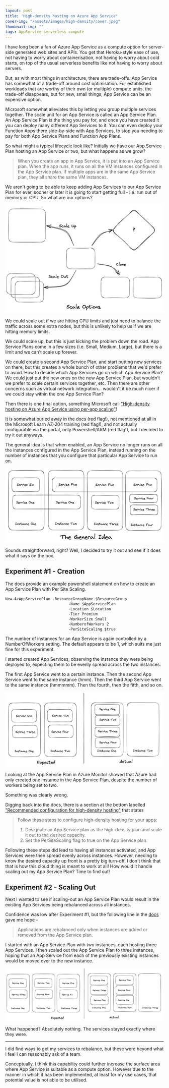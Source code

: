 ```yaml
---
layout: post
title: 'High-density hosting on Azure App Service'
cover-img: "/assets/images/high-density/cover.jpeg"
thumbnail-img: ""
tags: AppService serverless compute 
---
```


I have long been a fan of Azure App Service as a compute option for server-side generated web sites and APIs. You get that Heroku-style ease of use, not having to  worry about containerisation, not having to worry about cold starts, on top of the usual serverless benefits like not having to worry about servers.

But, as with most things in architecture, there are trade-offs. App Service has somewhat of a trade-off around cost optimisation. For established workloads that are worthy of their own (or multiple) compute units, the trade-off disappears, but for new, small things, App Service can be an expensive option.

Microsoft somewhat alleviates this by letting you group multiple services together. The scale unit for an App Service is called an App Service Plan. An App Service Plan is the thing you pay for, and once you have created it you can deploy many different App Services to it. You can even deploy your Function Apps there side-by-side with App Services, to stop you needing to pay for both App Service Plans and Function App Plans.

So what might a typical lifecycle look like? Initially we have our App Service Plan hosting an App Service or two, but what happens as we grow?

>When you create an app in App Service, it is put into an App Service plan. When the app runs, it runs on all the VM instances configured in the App Service plan. If multiple apps are in the same App Service plan, they all share the same VM instances.

We aren't going to be able to keep adding App Services to our App Service Plan for ever, sooner or later it is going to start getting full - i.e. run out of memory or CPU. So what are our options?

![Scale Options](/assets/images/high-density/scale_options.png)

We could scale out if we are hitting CPU limits and just need to balance the traffic across some extra nodes, but this is unlikely to help us if we are hitting memory limits.

We could scale up, but this is just kicking the problem down the road. App Service Plans come in a few sizes (i.e. Small, Medium, Large), but there is a limit and we can't scale up forever.

We could create a second App Service Plan, and start putting new services on there, but this creates a whole bunch of other problems that we'd prefer to avoid. How to decide which App Services go on which App Service Plan? We could just put the new ones on the new App Service Plan, but wouldn't we prefer to scale certain services together, etc. Then there are other concerns such as virtual network integration... wouldn't it be much nicer if we could stay within the one App Service Plan?

Then there is one final option, something Microsoft call ["High-density hosting on Azure App Service using per-app scaling"](https://learn.microsoft.com/en-us/azure/app-service/manage-scale-per-app)!

It is somewhat buried away in the docs (red flag!), not mentioned at all in the Microsoft Learn AZ-204 training (red flag!), and not actually configurable via the portal, only Powershell/ARM (red flag!), but I decided to try it out anyways.

The general idea is that when enabled, an App Service no longer runs on all the instances configured in the App Service Plan, instead running on the number of instances that you configure that particular App Service to run on. 

![The General Idea](/assets/images/high-density/general_idea.png)

Sounds straightforward, right? Well, I decided to try it out and see if it does what it says on the box.

## Experiment #1 - Creation

The docs provide an example powershell statement on how to create an App Service Plan with Per Site Scaling.

```
New-AzAppServicePlan -ResourceGroupName $ResourceGroup 
                            -Name $AppServicePlan
                            -Location $Location
                            -Tier Premium 
                            -WorkerSize Small
                            -NumberofWorkers 2 
                            -PerSiteScaling $true
```
            
The number of instances for an App Service is again controlled by a NumberOfWorkers setting. The default appears to be 1, which suits me just fine for this experiment.

I started created App Services, observing the instance they were being deployed to, expecting them to be evenly spread across the two instances.

The first App Service went to a certain instance. Then the second App Service went to the same instance (hmm). Then the third App Service went to the same instance (hmmmmm). Then the fourth, then the fifth, and so on. 

![Experiment 1 - Expects vs Actual](/assets/images/high-density/experiment1-creation.png)

Looking at the App Service Plan in Azure Monitor showed that Azure had only created one instance in the App Service Plan, despite the number of workers being set to two.

Something was clearly wrong.

Digging back into the docs, there is a section at the bottom labelled ["Recommended configuration for high-density hosting"](https://learn.microsoft.com/en-us/azure/app-service/manage-scale-per-app#recommended-configuration-for-high-density-hosting) that states

>Follow these steps to configure high-density hosting for your apps:
>
>1. Designate an App Service plan as the high-density plan and scale it out to the desired capacity.
>1. Set the PerSiteScaling flag to true on the App Service plan.

Following these steps did lead to having all instances activated, and App Services were then spread evenly across instances. However, needing to know the desired capacity up front is a pretty big turn-off, I don't think that that is how this cloud thing is meant to work at all! How would it handle scaling out my App Service Plan? Time to find out!

## Experiment #2 - Scaling Out

 Next I wanted to see if scaling-out an App Service Plan would result in the existing App Services being rebalanced across all instances.

Confidence was low after Experiment #1, but the following line in the [docs](https://learn.microsoft.com/en-us/azure/app-service/manage-scale-per-app) gave me hope - 

>Applications are rebalanced only when instances are added or removed from the App Service plan.

I started with an App Service Plan with two instances, each hosting three App Services. I then scaled out the App Service Plan to three instances, hoping that an App Service from each of the previously existing instances would be moved over to the new instance.

![Experiment 2 - Expects vs Actual](/assets/images/high-density/experiment2-scale_out.png)

What happened? Absolutely nothing. The services stayed exactly where they were.

---

I did find ways to get my services to rebalance, but these were beyond what I feel I can reasonably ask of a team. 

Conceptually, I think this capability could further increase the surface area where App Service is suitable as a compute option. However due to the manner in which it has been implemented, at least for my use cases, that potential value is not able to be utilised.
